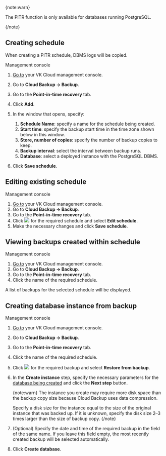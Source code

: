 {note:warn}

The PITR function is only available for databases running PostgreSQL.

{/note}

## Creating schedule

When creating a PITR schedule, DBMS logs will be copied.

<tabs>
<tablist>
<tab>Management console</tab>
</tablist>
<tabpanel>

1. [Go to](https://msk.cloud.vk.com/app/en/) your VK Cloud management console.
1. Go to **Cloud Backup → Backup**.
1. Go to the **Point-in-time recovery** tab.
1. Click **Add**.
1. In the window that opens, specify:

   1. **Schedule Name**: specify a name for the schedule being created.
   1. **Start time**: specify the backup start time in the time zone shown below in this window.
   1. **Store, number of copies**: specify the number of backup copies to keep.
   1. **Backup interval**: select the interval between backup runs.
   1. **Database**: select a deployed instance with the PostgreSQL DBMS.

1. Click **Save schedule**.

</tabpanel>
</tabs>

## Editing existing schedule

<tabs>
<tablist>
<tab>Management console</tab>
</tablist>
<tabpanel>

1. [Go to](https://msk.cloud.vk.com/app/en/) your VK Cloud management console.
1. Go to **Cloud Backup → Backup**.
1. Go to the **Point-in-time recovery** tab.
1. Click ![ ](/en/assets/more-icon.svg "inline") for the required schedule and select **Edit schedule**.
1. Make the necessary changes and click **Save schedule**.

</tabpanel>
</tabs>

## Viewing backups created within schedule

<tabs>
<tablist>
<tab>Management console</tab>
</tablist>
<tabpanel>

1. [Go to](https://msk.cloud.vk.com/app/en/) your VK Cloud management console.
1. Go to **Cloud Backup → Backup**.
1. Go to the **Point-in-time recovery** tab.
1. Click the name of the required schedule.

A list of backups for the selected schedule will be displayed.

</tabpanel>
</tabs>

## Creating database instance from backup

<tabs>
<tablist>
<tab>Management console</tab>
</tablist>
<tabpanel>

1. [Go to](https://msk.cloud.vk.com/app/en/) your VK Cloud management console.
1. Go to **Cloud Backup → Backup**.
1. Go to the **Point-in-time recovery** tab.
1. Click the name of the required schedule.
1. Click ![ ](/en/assets/more-icon.svg "inline") for the required backup and select **Restore from backup**.
1. In the **Create instance** step, specify the necessary parameters for the [database being created](/en/dbs/dbaas/instructions/create) and click the **Next step** button.

   {note:warn}
   The instance you create may require more disk space than the backup copy size because Cloud Backup uses data compression.

   Specify a disk size for the instance equal to the size of the original instance that was backed up. If it is unknown, specify the disk size 2–3 times larger than the size of backup copy.
   {/note}

1. (Optional) Specify the date and time of the required backup in the field of the same name. If you leave this field empty, the most recently created backup will be selected automatically.
1. Click **Create database**.

</tabpanel>
</tabs>
